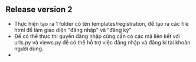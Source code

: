 ## Release version 2
- Thực hiện tạo ra 1 folder có tên templates/registration, để tạo ra các file html để làm giao diện "đăng nhập" và "đăng ký"
- Để có thể thực thi quyền đăng nhập cũng cần có các mã liên kết với urls.py và views.py để có thể hỗ trợ việc đăng nhập và đăng kí tài khoản người dùng.
- 
